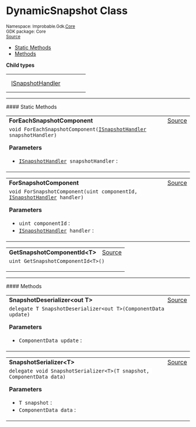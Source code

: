 
# DynamicSnapshot Class
<sup>
Namespace: Improbable.Gdk.<a href="{{urlRoot}}/api/core-index">Core</a><br/>
GDK package: Core<br/>
<a href="https://www.github.com/spatialos/gdk-for-unity/blob/develop/workers/unity/Packages/com.improbable.gdk.core/Dynamic/DynamicSnapshot.cs/#L7">Source</a>
<style>
a code {
                    padding: 0em 0.25em!important;
}
code {
                    background-color: #ffffff!important;
}
</style>
</sup>
<nav id="pageToc" class="page-toc"><ul><li><a href="#static-methods">Static Methods</a>
<li><a href="#methods">Methods</a>
</ul></nav>





</p>

<b>Child types</b>

<table>
<tr>
<td style="padding: 14px; border: none; width: 16ch"><a href="{{urlRoot}}/api/core/dynamic-snapshot/i-snapshot-handler">ISnapshotHandler</a></td>
<td style="padding: 14px; border: none;"></td>
</tr>
</table>








</p>
<hr style="width:100%; border-top-color:#d8d8d8" />
#### Static Methods


</p>




<table width="100%">
    <tr>
        <td style="border-right:none"><b>ForEachSnapshotComponent</b></td>
        <td style="border-left:none; text-align:right"><a href="https://www.github.com/spatialos/gdk-for-unity/blob/develop/workers/unity/Packages/com.improbable.gdk.core/Dynamic/DynamicSnapshot.cs/#L21">Source</a></td>
    </tr>
    <tr>
        <td colspan="2">
<code>void ForEachSnapshotComponent(<a href="{{urlRoot}}/api/core/dynamic-snapshot/i-snapshot-handler">ISnapshotHandler</a> snapshotHandler)</code></p>



</p>

<b>Parameters</b>

<ul>
<li><code><a href="{{urlRoot}}/api/core/dynamic-snapshot/i-snapshot-handler">ISnapshotHandler</a> snapshotHandler</code> : </li>
</ul>





</td>
    </tr>
</table>


<table width="100%">
    <tr>
        <td style="border-right:none"><b>ForSnapshotComponent</b></td>
        <td style="border-left:none; text-align:right"><a href="https://www.github.com/spatialos/gdk-for-unity/blob/develop/workers/unity/Packages/com.improbable.gdk.core/Dynamic/DynamicSnapshot.cs/#L29">Source</a></td>
    </tr>
    <tr>
        <td colspan="2">
<code>void ForSnapshotComponent(uint componentId, <a href="{{urlRoot}}/api/core/dynamic-snapshot/i-snapshot-handler">ISnapshotHandler</a> handler)</code></p>



</p>

<b>Parameters</b>

<ul>
<li><code>uint componentId</code> : </li>
<li><code><a href="{{urlRoot}}/api/core/dynamic-snapshot/i-snapshot-handler">ISnapshotHandler</a> handler</code> : </li>
</ul>





</td>
    </tr>
</table>


<table width="100%">
    <tr>
        <td style="border-right:none"><b>GetSnapshotComponentId&lt;T&gt;</b></td>
        <td style="border-left:none; text-align:right"><a href="https://www.github.com/spatialos/gdk-for-unity/blob/develop/workers/unity/Packages/com.improbable.gdk.core/Dynamic/DynamicSnapshot.cs/#L39">Source</a></td>
    </tr>
    <tr>
        <td colspan="2">
<code>uint GetSnapshotComponentId&lt;T&gt;()</code></p>






</td>
    </tr>
</table>





</p>
<hr style="width:100%; border-top-color:#d8d8d8" />
#### Methods


</p>




<table width="100%">
    <tr>
        <td style="border-right:none"><b>SnapshotDeserializer&lt;out T&gt;</b></td>
        <td style="border-left:none; text-align:right"><a href="https://www.github.com/spatialos/gdk-for-unity/blob/develop/workers/unity/Packages/com.improbable.gdk.core/Dynamic/DynamicSnapshot.cs/#L9">Source</a></td>
    </tr>
    <tr>
        <td colspan="2">
<code>delegate T SnapshotDeserializer&lt;out T&gt;(ComponentData update)</code></p>



</p>

<b>Parameters</b>

<ul>
<li><code>ComponentData update</code> : </li>
</ul>





</td>
    </tr>
</table>


<table width="100%">
    <tr>
        <td style="border-right:none"><b>SnapshotSerializer&lt;T&gt;</b></td>
        <td style="border-left:none; text-align:right"><a href="https://www.github.com/spatialos/gdk-for-unity/blob/develop/workers/unity/Packages/com.improbable.gdk.core/Dynamic/DynamicSnapshot.cs/#L11">Source</a></td>
    </tr>
    <tr>
        <td colspan="2">
<code>delegate void SnapshotSerializer&lt;T&gt;(T snapshot, ComponentData data)</code></p>



</p>

<b>Parameters</b>

<ul>
<li><code>T snapshot</code> : </li>
<li><code>ComponentData data</code> : </li>
</ul>





</td>
    </tr>
</table>





